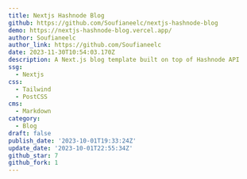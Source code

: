 ```yaml
---
title: Nextjs Hashnode Blog
github: https://github.com/Soufianeelc/nextjs-hashnode-blog
demo: https://nextjs-hashnode-blog.vercel.app/
author: Soufianeelc
author_link: https://github.com/Soufianeelc
date: 2023-11-30T10:54:03.170Z
description: A Next.js blog template built on top of Hashnode API
ssg:
  - Nextjs
css:
  - Tailwind
  - PostCSS
cms:
  - Markdown
category:
  - Blog
draft: false
publish_date: '2023-10-01T19:33:24Z'
update_date: '2023-10-01T22:55:34Z'
github_star: 7
github_fork: 1
---
```

